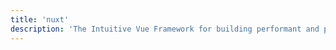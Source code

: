 ```yaml
---
title: 'nuxt'
description: 'The Intuitive Vue Framework for building performant and production-grade full-stack web applications and websites'
---
```

